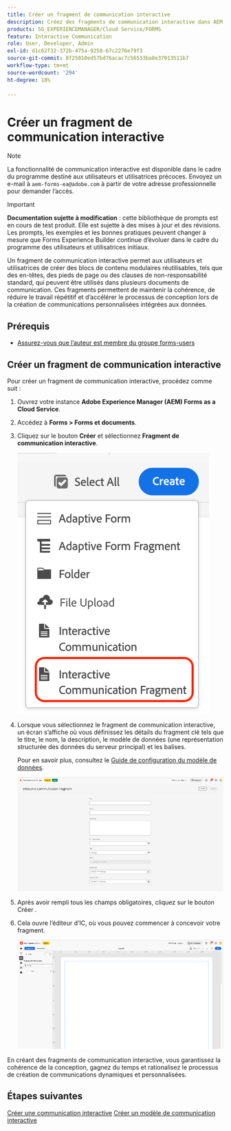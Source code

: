 ```yaml
---
title: Créer un fragment de communication interactive
description: Créez des fragments de communication interactive dans AEM Forms pour créer des blocs de contenu modulaires réutilisables qui garantissent la cohérence, gagnent du temps et prennent en charge les communications personnalisées basées sur les données.
products: SG_EXPERIENCEMANAGER/Cloud Service/FORMS
feature: Interactive Communication
role: User, Developer, Admin
exl-id: d1c62f32-372b-475a-9258-67c2276e79f3
source-git-commit: 8f25010ed57bd76acac7c56533ba8e37913511b7
workflow-type: tm+mt
source-wordcount: '294'
ht-degree: 18%

---
```



# Créer un fragment de communication interactive

>[!NOTE]
>
> La fonctionnalité de communication interactive est disponible dans le cadre du programme destiné aux utilisateurs et utilisatrices précoces. Envoyez un e-mail à `aem-forms-ea@adobe.com` à partir de votre adresse professionnelle pour demander l’accès.

>[!IMPORTANT]
>
> **Documentation sujette à modification** : cette bibliothèque de prompts est en cours de test produit. Elle est sujette à des mises à jour et des révisions. Les prompts, les exemples et les bonnes pratiques peuvent changer à mesure que Forms Experience Builder continue d’évoluer dans le cadre du programme des utilisateurs et utilisatrices initiaux.

Un fragment de communication interactive permet aux utilisateurs et utilisatrices de créer des blocs de contenu modulaires réutilisables, tels que des en-têtes, des pieds de page ou des clauses de non-responsabilité standard, qui peuvent être utilisés dans plusieurs documents de communication. Ces fragments permettent de maintenir la cohérence, de réduire le travail répétitif et d’accélérer le processus de conception lors de la création de communications personnalisées intégrées aux données.

## Prérequis

* [Assurez-vous que l’auteur est membre du groupe forms-users](/help/forms/setup-forms-cloud-service.md#configure-users)

## Créer un fragment de communication interactive

Pour créer un fragment de communication interactive, procédez comme suit :

1. Ouvrez votre instance **Adobe Experience Manager (AEM) Forms as a Cloud Service**.
1. Accédez à **Forms > Forms et documents**.
1. Cliquez sur le bouton **Créer** et sélectionnez **Fragment de communication interactive**.

   ![Rechercher un document IC](/help/forms/interactive-communication/assets/fragment.png)

1. Lorsque vous sélectionnez le fragment de communication interactive, un écran s’affiche où vous définissez les détails du fragment clé tels que le titre, le nom, la description, le modèle de données (une représentation structurée des données du serveur principal) et les balises.

   Pour en savoir plus, consultez le [Guide de configuration du modèle de données](https://experienceleague.adobe.com/en/docs/experience-manager-cloud-service/content/forms/integrate/use-form-data-model/create-form-data-models).

   ![Rechercher un document IC](/help/forms/interactive-communication/assets/createfrgmnt.png)

1. Après avoir rempli tous les champs obligatoires, cliquez sur le bouton Créer .
1. Cela ouvre l’éditeur d’IC, où vous pouvez commencer à concevoir votre fragment.

   ![Rechercher un document IC](/help/forms/interactive-communication/assets/frgmntui.png)

En créant des fragments de communication interactive, vous garantissez la cohérence de la conception, gagnez du temps et rationalisez le processus de création de communications dynamiques et personnalisées.

## Étapes suivantes

[Créer une communication interactive](/help/forms/interactive-communication/create-interactive-communication.md)
[Créer un modèle de communication interactive](/help/forms/interactive-communication/create-interactive-communication-template.md)

